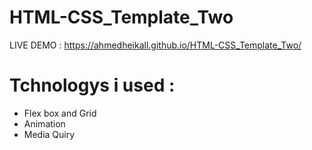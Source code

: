 # HTML-CSS_Template_Two
LIVE DEMO : https://ahmedheikall.github.io/HTML-CSS_Template_Two/
<br>
# Tchnologys i used :
- Flex box and Grid
- Animation
- Media Quiry
